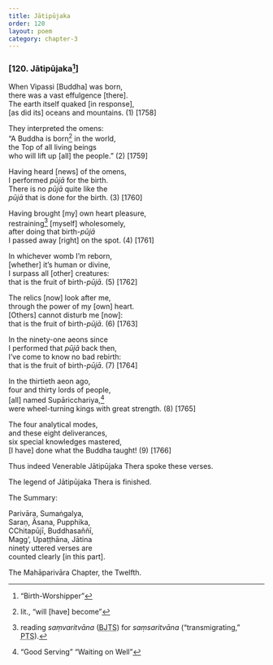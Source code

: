 ```yaml
---
title: Jātipūjaka
order: 120
layout: poem
category: chapter-3
---
```


### \[120. Jātipūjaka[^1]\]

When Vipassi \[Buddha\] was born,  
there was a vast effulgence \[there\].  
The earth itself quaked \[in response\],  
\[as did its\] oceans and mountains. (1) \[1758\]

They interpreted the omens:  
“A Buddha is born[^2] in the world,  
the Top of all living beings  
who will lift up \[all\] the people.” (2) \[1759\]

Having heard \[news\] of the omens,  
I performed *pūjā* for the birth.  
There is no *pūjā* quite like the  
*pūjā* that is done for the birth. (3) \[1760\]

Having brought \[my\] own heart pleasure,  
restraining[^3] \[myself\] wholesomely,  
after doing that birth-*pūjā*  
I passed away \[right\] on the spot. (4) \[1761\]

In whichever womb I’m reborn,  
\[whether\] it’s human or divine,  
I surpass all \[other\] creatures:  
that is the fruit of birth-*pūjā*. (5) \[1762\]

The relics \[now\] look after me,  
through the power of my \[own\] heart.  
\[Others\] cannot disturb me \[now\]:  
that is the fruit of birth-*pūjā*. (6) \[1763\]

In the ninety-one aeons since  
I performed that *pūjā* back then,  
I’ve come to know no bad rebirth:  
that is the fruit of birth-*pūjā*. (7) \[1764\]

In the thirtieth aeon ago,  
four and thirty lords of people,  
\[all\] named Supāri<span class="diacritics" data-state="on">c</span><span class="no-diacritics" data-state="off">ch</span>ariya,[^4]  
were wheel-turning kings with great strength. (8) \[1765\]

The four analytical modes,  
and these eight deliverances,  
six special knowledges mastered,  
\[I have\] done what the Buddha taught! (9) \[1766\]

Thus indeed Venerable Jātipūjaka Thera spoke these verses.

The legend of Jātipūjaka Thera is finished.

The Summary:

Parivāra, Sumaṅgalya,  
Saraṇ, Āsana, Pupphika,  
<span class="diacritics" data-state="on">C</span><span class="no-diacritics" data-state="off">Ch</span>itapūjī, Buddhasaññī,  
Magg’, Upaṭṭhāna, Jātina  
ninety uttered verses are  
counted clearly \[in this part\].

The Mahāparivāra Chapter, the Twelfth.

[^1]: “Birth-Worshipper”

[^2]: lit., “will \[have\] become”

[^3]: reading *saṃvaritvāna* (<abbr title="Buddha Jayanthi Tripitaka Series">BJTS</abbr>) for *saṃsaritvāna* (“transmigrating,” <abbr title="Pali Text Society">PTS</abbr>).

[^4]: “Good Serving” “Waiting on Well”

